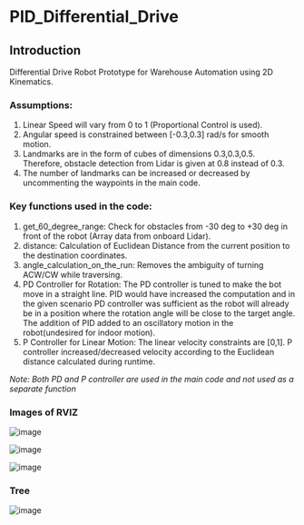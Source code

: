 # PID_Differential_Drive

## Introduction
Differential Drive Robot Prototype for Warehouse Automation using 2D Kinematics.

### Assumptions:<br>
1. Linear Speed will vary from 0 to 1 (Proportional Control is used). <br>
2. Angular speed is constrained between [-0.3,0.3] rad/s for smooth motion. <br>
3. Landmarks are in the form of cubes of dimensions 0.3,0.3,0.5. Therefore, obstacle 
detection from Lidar is given at 0.8 instead of 0.3.
4. The number of landmarks can be increased or decreased by uncommenting the 
waypoints in the main code.

### Key functions used in the code:
1. get_60_degree_range: Check for obstacles from -30 deg to +30 deg in 
front of the robot (Array data from onboard Lidar).
2. distance: Calculation of Euclidean Distance from the current position to the 
destination coordinates.
3. angle_calculation_on_the_run: Removes the ambiguity of turning 
ACW/CW while traversing.
4. PD Controller for Rotation: The PD controller is tuned to make the bot move in 
a straight line. PID would have increased the computation and in the given scenario PD 
controller was sufficient as the robot will already be in a position where the rotation 
angle will be close to the target angle. The addition of PID added to an oscillatory 
motion in the robot(undesired for indoor motion).
5. P Controller for Linear Motion: The linear velocity constraints are [0,1]. P 
controller increased/decreased velocity according to the Euclidean distance 
calculated during runtime.

_Note: Both PD and P controller are used in the main code and not used as a separate function_

### Images of RVIZ

![image](https://github.com/adi27s/PID_Differential_Drive/assets/123253804/08cc713e-7c34-4e27-a819-01fdcf5e0a85)

![image](https://github.com/adi27s/PID_Differential_Drive/assets/123253804/2c84bd10-6aae-4637-a937-38e6f935a6ed)

![image](https://github.com/adi27s/PID_Differential_Drive/assets/123253804/4a0011ca-6031-47f3-a51e-b314ab1c6570)

### Tree

![image](https://github.com/adi27s/PID_Differential_Drive/assets/123253804/de36046a-c187-4ac8-942f-be6ac3e591ae)



